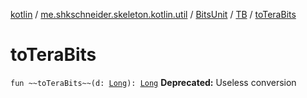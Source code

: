 [kotlin](../../../index.md) / [me.shkschneider.skeleton.kotlin.util](../../index.md) / [BitsUnit](../index.md) / [TB](index.md) / [toTeraBits](./to-tera-bits.md)

# toTeraBits

`fun ~~toTeraBits~~(d: `[`Long`](https://kotlinlang.org/api/latest/jvm/stdlib/kotlin/-long/index.html)`): `[`Long`](https://kotlinlang.org/api/latest/jvm/stdlib/kotlin/-long/index.html)
**Deprecated:** Useless conversion


